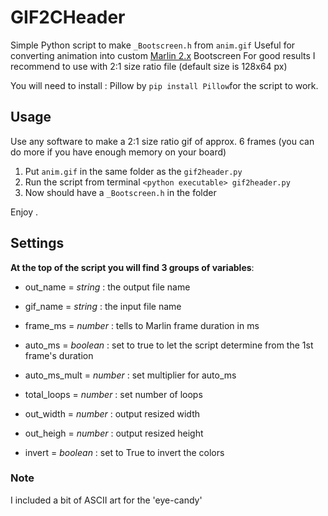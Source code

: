 # GIF2CHeader
Simple Python script to make `_Bootscreen.h` from `anim.gif`
Useful for converting animation into custom [Marlin 2.x](https://marlinfw.org/) Bootscreen
For good results I recommend to use with 2:1 size ratio file (default size is 128x64 px)

You will need to install :
Pillow by `pip install Pillow`for the script to work.
## Usage

Use any software to make a 2:1 size ratio gif of approx. 6 frames (you can do more if you have enough memory on your board)

 1. Put `anim.gif` in the same folder as the `gif2header.py`
 2. Run the script from terminal `<python executable> gif2header.py`
 3. Now should have a `_Bootscreen.h` in the folder

Enjoy .

## Settings
**At the top of the script you will find 3 groups of variables**:
- out_name      = *string*	:	the output file name
- gif_name      = *string*	:	the input file name

- frame_ms      = *number*	:	tells to Marlin frame duration in ms
- auto_ms       = *boolean* : set to true to let the script determine from the 1st frame's duration
- auto_ms_mult  = *number*	:	set multiplier for auto_ms 	
- total_loops   = *number*	:	set number of loops

- out_width     = *number*	:	output resized width
- out_heigh	    = *number*	:	output resized height
- invert        = *boolean* : set to True to invert the colors

### Note
I included a bit of ASCII art for the 'eye-candy'
